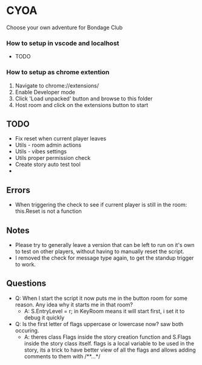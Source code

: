 # CYOA
Choose your own adventure for Bondage Club

### How to setup in vscode and localhost
- TODO

### How to setup as chrome extention
1. Navigate to chrome://extensions/
2. Enable Developer mode
3. Click 'Load unpacked' button and browse to this folder
4. Host room and click on the extensions button to start

## TODO
- Fix reset when current player leaves
- Utils - room admin actions
- Utils - vibes settings
- Utils proper permission check
- Create story auto test tool
- 

## Errors  
- When triggering the check to see if current player is still in the room: this.Reset is not a function

## Notes
- Please try to generally leave a version that can be left to run on it's own to test on other players, without having to manually reset the script.
- I removed the check for message type again, to get the standup trigger to work.

## Questions
- Q: When I start the script it now puts me in the button room for some reason. Any idea why it starts me in that room?
    - A: S.EntryLevel = r; in KeyRoom means it will start first, i set it to debug it quickly
- Q: Is the first letter of flags uppercase or lowercase now? saw both occuring.
    - A: theres class Flags inside the story creation function and S.Flags inside the story class itself.
        flags is a local variable to be used in the story,
        its a trick to have better view of all the flags and allows adding comments to them with /**...*/
